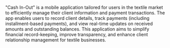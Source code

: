 "Cash In-Out" is a mobile application tailored for users in the textile market to
efficiently manage their client information and payment transactions. The app enables
users to record client details, track payments (including installment-based payments),
and view real-time updates on received amounts and outstanding balances. This
application aims to simplify financial record-keeping, improve transparency, and
enhance client relationship management for textile businesses.